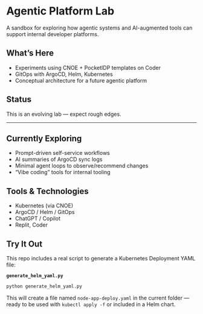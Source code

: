 # Agentic Platform Lab

A sandbox for exploring how agentic systems and AI-augmented tools can support internal developer platforms.

## What’s Here

- Experiments using CNOE + PocketIDP templates on Coder
- GitOps with ArgoCD, Helm, Kubernetes
- Conceptual architecture for a future agentic platform

## Status

This is an evolving lab — expect rough edges.

---

## Currently Exploring

- Prompt-driven self-service workflows
- AI summaries of ArgoCD sync logs
- Minimal agent loops to observe/recommend changes
- “Vibe coding” tools for internal tooling

## Tools & Technologies

- Kubernetes (via CNOE)
- ArgoCD / Helm / GitOps
- ChatGPT / Copilot
- Replit, Coder

## Try It Out

This repo includes a real script to generate a Kubernetes Deployment YAML file:

**`generate_helm_yaml.py`**

```bash
python generate_helm_yaml.py
```

This will create a file named `node-app-deploy.yaml` in the current folder — ready to be used with `kubectl apply -f` or included in a Helm chart.
